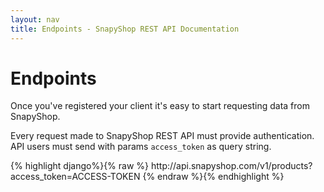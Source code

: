 ```yaml
---
layout: nav
title: Endpoints - SnapyShop REST API Documentation
---
```


<h1 class="page-header">Endpoints</h1>
Once you've registered your client it's easy to start requesting data from SnapyShop.

Every request made to SnapyShop REST API must provide authentication. API users must send with params `access_token` as query string.

<div class="codehilite">
  <div class="codehilite-body">
{% highlight django%}{% raw %}
http://api.snapyshop.com/v1/products?access_token=ACCESS-TOKEN
{% endraw %}{% endhighlight %}
  </div>
</div>